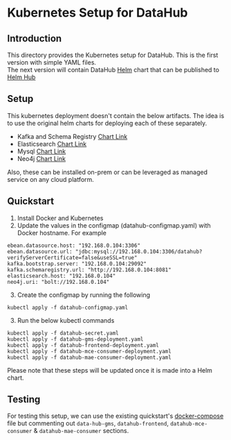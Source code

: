 # Kubernetes  Setup for DataHub

## Introduction
This directory provides the Kubernetes setup for DataHub.  This is the first version with simple YAML files.  
The next version will contain DataHub [Helm](https://helm.sh/) chart that can be published to [Helm Hub](https://hub.helm.sh/)

## Setup
This kubernetes deployment doesn't contain the below artifacts. The idea is to use the original helm charts for deploying each of these separately.   

* Kafka and Schema Registry [Chart Link](https://hub.helm.sh/charts/incubator/kafka)
* Elasticsearch [Chart Link](https://hub.helm.sh/charts/elastic/elasticsearch)
* Mysql [Chart Link](https://hub.helm.sh/charts/stable/mysql)
* Neo4j [Chart Link](https://hub.helm.sh/charts/stable/neo4j)

Also, these can be installed on-prem or can be leveraged as managed service on any cloud platform.

## Quickstart
1. Install Docker and Kubernetes
2. Update the values in the configmap (datahub-configmap.yaml) with Docker hostname.  For example
```
ebean.datasource.host: "192.168.0.104:3306"
ebean.datasource.url: "jdbc:mysql://192.168.0.104:3306/datahub?verifyServerCertificate=false&useSSL=true"
kafka.bootstrap.server: "192.168.0.104:29092"
kafka.schemaregistry.url: "http://192.168.0.104:8081"
elasticsearch.host: "192.168.0.104"
neo4j.uri: "bolt://192.168.0.104"
```
3. Create the configmap by running the following 
```
kubectl apply -f datahub-configmap.yaml
```
3. Run the below kubectl commands
```
kubectl apply -f datahub-secret.yaml
kubectl apply -f datahub-gms-deployment.yaml
kubectl apply -f datahub-frontend-deployment.yaml
kubectl apply -f datahub-mce-consumer-deployment.yaml
kubectl apply -f datahub-mae-consumer-deployment.yaml
```  
Please note that these steps will be updated once it is made into a Helm chart.


## Testing
For testing this setup, we can use the existing quickstart's [docker-compose](https://github.com/linkedin/datahub/blob/master/docker/quickstart/docker-compose.yml) file but commenting out `data-hub-gms`, `datahub-frontend`, `datahub-mce-consumer` & `datahub-mae-consumer` sections.
